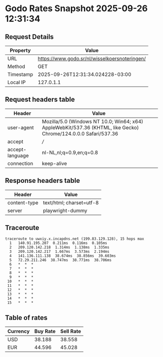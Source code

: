 # Godo Rates Snapshot 2025-09-26 12:31:34
## Request Details

| Property | Value |
|----------|-------|
| URL | https://www.godo.sr/nl/wisselkoersnoteringen/ |
| Method | GET |
| Timestamp | 2025-09-26T12:31:34.024228-03:00 |
| Local IP | 127.0.1.1 |
    
## Request headers table

| Header | Value |
|--------|-------|
| user-agent | Mozilla/5.0 (Windows NT 10.0; Win64; x64) AppleWebKit/537.36 (KHTML, like Gecko) Chrome/124.0.0.0 Safari/537.36 |
| accept | */* |
| accept-language | nl-NL,nl;q=0.9,en;q=0.8 |
| connection | keep-alive |

    
## Response headers table
| Header | Value |
|--------|-------|
| content-type | text/html; charset=utf-8 |
| server | playwright-dummy |

## Traceroute 

```
traceroute to uwxiy.x.incapdns.net (199.83.129.128), 15 hops max
  1   140.91.195.207  0.211ms  0.116ms  0.105ms 
  2   209.120.142.218  1.314ms  1.138ms  1.335ms 
  3   209.120.142.217  1.667ms  3.573ms  2.194ms 
  4   141.136.111.138  38.674ms  38.856ms  39.603ms 
  5   72.29.211.246  38.747ms  38.771ms  38.706ms 
  6   *  *  * 
  7   *  *  * 
  8   *  *  * 
  9   *  *  * 
 10   *  *  * 
 11   *  *  * 
 12   *  *  * 
 13   *  *  * 
 14   *  *  * 
 15   *  *  * 

```


## Table of rates

| Currency | Buy Rate | Sell Rate |
|----------|----------|-----------|
| USD | 38.188 | 38.558 |
| EUR | 44.596 | 45.028 |

